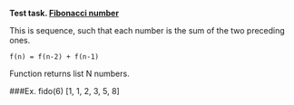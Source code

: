 **Test task. [Fibonacci number](https://en.wikipedia.org/wiki/Fibonacci_number)**

This is sequence, such that each number is the sum of the two preceding ones.

`f(n) = f(n-2) + f(n-1)`

Function returns list N numbers.


###Ex.
    fido(6) 
    [1, 1, 2, 3, 5, 8]

